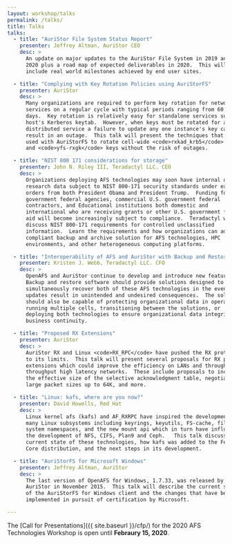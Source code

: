 ```yaml
---
layout: workshop/talks
permalink: /talks/
title: Talks
talks:
  - title: "AuriStor File System Status Report"
    presenter: Jeffrey Altman, AuriStor CEO
    desc: >
      An update on major updates to the AuriStor File System in 2019 and
      2020 plus a road map of expected deliverables in 2020.  This will
      include real world milestones achieved by end user sites.

  - title: "Complying with Key Rotation Policies using AuriStorFS"
    presenter: AuriStor
    desc: >
      Many organizations are required to perform key rotation for network
      services on a regular cycle with typical periods ranging from 60 to 180
      days.  Key rotation is relatively easy for standalone services such as a
      host's Kerberos keytab.  However, when keys must be rotated for a
      distributed service a failure to update any one instance's key can
      result in an outage.  This talk will present the techniques that can be
      used with AuriStorFS to rotate cell-wide <code>rxkad_krb5</code>
      and <code>yfs-rxgk</code> keys without the risk of outages.

  - title: "NIST 800 171 considerations for storage"
    presenter: John N. Riley III, Teradactyl LLC. CEO
    desc: >
      Organizations deploying AFS technologies may soon have internal or
      research data subject to NIST 800-171 security standards under executive
      orders from both President Obama and President Trump.  Funding for U.S.
      government federal agencies, commercial U.S. government federal
      contractors, and Educational institutions both domestic and
      international who are receiving grants or other U.S. government federal
      aid will become increasingly subject to compliance.  Teradactyl will
      discuss NIST 800-171 requirements for controlled unclassified
      information.  Learn the requirements and how organizations can adopt a
      compliant backup and archive solution for AFS technologies, HPC
      environments, and other heterogeneous computing platforms.

  - title: "Interoperability of AFS and AuriStor with Backup and Restore"
    presenter: Kristen J. Webb, Teradactyl LLC. CFO
    desc: >
      OpenAFS and AuriStor continue to develop and introduce new features.
      Backup and restore software should provide solutions designed to
      simultaneously recover both of these AFS technologies in the event
      updates result in unintended and undesired consequences.  The solution
      should also be capable of protecting organizational data in operations
      running multiple cells, transitioning between the solutions, or
      deploying both technologies to ensure organizational data integrity and
      business continuity.

  - title: "Proposed RX Extensions"
    presenter: AuriStor
    desc: >
      AuriStor RX and Linux <code>RX_RPC</code> have pushed the RX protocol
      to its limits.  This talk will present several proposals for RX protocol
      extensions which could improve the efficiency on LANs and throughput on high
      throughput high latency networks.  These include proposals to increase
      the effective size of the selective acknowledgment table, negotiate
      large packet sizes up to 64K, and more.

  - title: "Linux: kafs, where are you now?"
    presenter: David Howells, Red Hat
    desc: >
      Linux kernel afs (kafs) and AF_RXRPC have inspired the development of
      many Linux subsystems including keyrings, keyutils, FS-cache, file
      system namespaces, and the new mount api which in turn have influenced
      the development of NFS, CIFS, Plan9 and Ceph.   This talk discusses the
      current state of these technologies, how kafs was added to the Fedora
      Core distribution, and the next steps in its development.

  - title: "AuriStorFS for Microsoft Windows"
    presenter: Jeffrey Altman, AuriStor
    desc: >
      The last version of OpenAFS for Windows, 1.7.33, was released by
      AuriStor in November 2015.  This talk will describe the current status
      of the AuriStorFS for Windows client and the changes that have been
      implemented in pursuit of certification by Microsoft.

---
```


The [Call for Presentations]({{ site.baseurl }}/cfp/) for the 2020 AFS Technologies Workshop
is open until **Febraury 15, 2020**.
